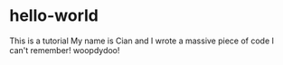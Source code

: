 # hello-world
This is a tutorial
My name is Cian and I wrote a massive piece of code I can't remember! woopdydoo!
